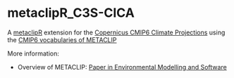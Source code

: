 # metaclipR_C3S-CICA
A [metaclipR](https://github.com/metaclip/metaclipR) extension for the [Copernicus CMIP6 Climate Projections](https://doi.org/10.24381/cds.c866074c) using the [CMIP6 vocabularies of METACLIP](https://github.com/metaclip/CMIP6/)

More information:
* Overview of METACLIP: [Paper in Environmental Modelling and Software](https://doi.org/10.1016/j.envsoft.2019.07.005)


